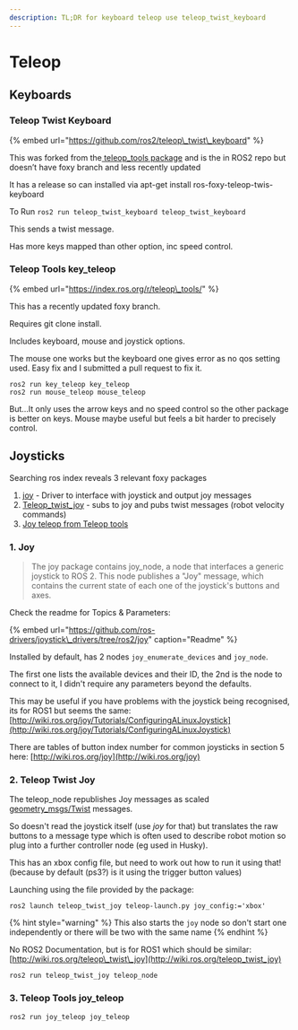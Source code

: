 ```yaml
---
description: TL;DR for keyboard teleop use teleop_twist_keyboard
---
```


# Teleop

## Keyboards

### Teleop Twist Keyboard

{% embed url="https://github.com/ros2/teleop\_twist\_keyboard" %}

This was forked from the[ teleop\_tools package](https://index.ros.org/r/teleop_tools/) and is the in ROS2 repo but doesn’t have foxy branch and less recently updated  

It has a release so can installed via apt-get install ros-foxy-teleop-twis-keyboard 

To Run  `ros2 run teleop_twist_keyboard teleop_twist_keyboard`

This sends a twist message.

Has more keys mapped than other option, inc speed control. 

### Teleop Tools key\_teleop

{% embed url="https://index.ros.org/r/teleop\_tools/" %}

This has a recently updated foxy branch.

Requires git clone install. 

Includes keyboard, mouse and joystick options.

The mouse one works but the keyboard one gives error as no qos setting used. Easy fix and I submitted a pull request to fix it.

```text
ros2 run key_teleop key_teleop
ros2 run mouse_teleop mouse_teleop
```

But...It only uses the arrow keys and no speed control so the other package is better on keys. Mouse maybe useful but feels a bit harder to precisely control. 

## Joysticks

Searching ros index reveals 3 relevant foxy packages

1. [joy](https://index.ros.org/p/joy/github-ros-drivers-joystick_drivers/#foxy) - Driver to interface with joystick and output joy messages
2. [Teleop\_twist\_joy](https://index.ros.org/p/teleop_twist_joy/github-ros2-teleop_twist_joy/#foxy) - subs to joy and pubs twist messages \(robot velocity commands\)
3. [Joy teleop from Teleop tools](https://index.ros.org/p/joy_teleop/github-pal-robotics-joy_teleop/#foxy)

### 1. Joy

> The joy package contains joy\_node, a node that interfaces a generic joystick to ROS 2. This node publishes a "Joy" message, which contains the current state of each one of the joystick's buttons and axes.

Check the readme for Topics & Parameters:

{% embed url="https://github.com/ros-drivers/joystick\_drivers/tree/ros2/joy" caption="Readme" %}

Installed by default, has 2 nodes `joy_enumerate_devices` and `joy_node`.

The first one lists the available devices and their ID, the 2nd is the node to connect to it, I didn't require any parameters beyond the defaults.

This may be useful if you have problems with the joystick being recognised, its for ROS1 but seems the same: [http://wiki.ros.org/joy/Tutorials/ConfiguringALinuxJoystick](http://wiki.ros.org/joy/Tutorials/ConfiguringALinuxJoystick)

There are tables of button index number for common joysticks in section 5 here: [http://wiki.ros.org/joy](http://wiki.ros.org/joy)



### 2. Teleop Twist Joy

The teleop\_node republishes Joy messages as scaled [geometry\_msgs/Twist](http://docs.ros.org/en/api/geometry_msgs/html/msg/Twist.html) messages.

So doesn't read the joystick itself \(use _joy_ for that\) but translates the raw buttons to a message type which is often used to describe robot motion so plug into a further controller node \(eg used in Husky\).

This has an xbox config file, but need to work out how to run it using that! \(because by default \(ps3?\) is it using the trigger button values\)

Launching using the file provided by the package:

```text
ros2 launch teleop_twist_joy teleop-launch.py joy_config:='xbox'
```

{% hint style="warning" %}
This also starts the `joy` node so don't start one independently or there will be two with the same name
{% endhint %}



No ROS2 Documentation, but is for ROS1 which should be similar: [http://wiki.ros.org/teleop\_twist\_joy](http://wiki.ros.org/teleop_twist_joy)

```text
ros2 run teleop_twist_joy teleop_node 
```

###  3. Teleop Tools joy\_teleop

```text
ros2 run joy_teleop joy_teleop
```

### 

